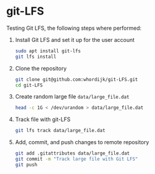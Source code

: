 # git-LFS

Testing Git LFS, the following steps where performed:

1. Install Git LFS and set it up for the user account
    ```bash
    sudo apt install git-lfs
    git lfs install
    ```
2. Clone the repository
    ```bash
    git clone git@github.com:whordijk/git-LFS.git
    cd git-LFS
    ```
3. Create random large file `data/large_file.dat`
    ```bash
    head -c 1G < /dev/urandom > data/large_file.dat
    ```
4. Track file with git-LFS
    ```bash
    git lfs track data/large_file.dat
    ```
5. Add, commit, and push changes to remote repository
    ```bash
    git add .gitattributes data/large_file.dat
    git commit -m "Track large file with Git LFS"
    git push
    ```

